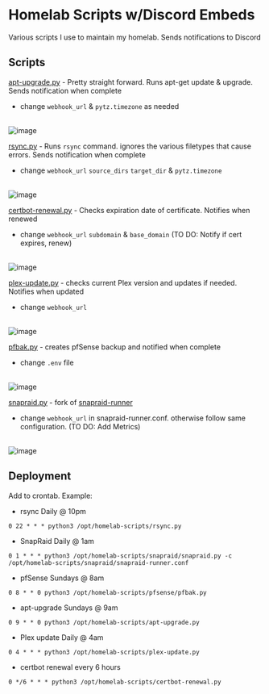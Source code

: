 
# Homelab Scripts w/Discord Embeds

Various scripts I use to maintain my homelab. Sends notifications to Discord




## Scripts


[apt-upgrade.py](https://github.com/sicXnull/homelab-scripts/blob/main/apt-upgrade.py) - Pretty straight forward. Runs apt-get update & upgrade. Sends notification when complete 
- change `webhook_url` &  `pytz.timezone` as needed <br><br>

![image](https://user-images.githubusercontent.com/31908995/224578518-0e2852ef-0f09-4a41-9a2a-3c7b18a576de.png)

[rsync.py](https://github.com/sicXnull/homelab-scripts/blob/main/rsync.py) - Runs `rsync` command. ignores the various filetypes that cause errors. Sends notification when complete 
- change `webhook_url` `source_dirs` `target_dir` & `pytz.timezone` <br><br>

![image](https://user-images.githubusercontent.com/31908995/224581849-abbdb49a-2d03-4f9c-b889-60dc07fdf87e.png)


[certbot-renewal.py](https://github.com/sicXnull/homelab-scripts/blob/main/certbot-renewal.py) - Checks expiration date of certificate. Notifies when renewed
- change `webhook_url` `subdomain` & `base_domain` (TO DO: Notify if cert expires, renew) <br><br>

![image](https://user-images.githubusercontent.com/31908995/224579506-46b69fc7-0ee5-4ea7-bcb1-a490c811fdde.png)


[plex-update.py](https://github.com/sicXnull/homelab-scripts/blob/main/plex-update.py) - checks current Plex version and updates if needed. Notifies when updated
- change `webhook_url` <br><br>

![image](https://user-images.githubusercontent.com/31908995/224579556-099df1b2-1ddc-4d04-82ae-6ae483808d05.png)


[pfbak.py](https://github.com/sicXnull/homelab-scripts/blob/main/pfsense-backup/pfbak.py) - creates pfSense backup and notified when complete
- change `.env` file <br><br>

![image](https://user-images.githubusercontent.com/31908995/224580012-31963672-0424-4aa6-89d0-e491540df247.png)



[snapraid.py](https://github.com/sicXnull/homelab-scripts/blob/main/snapraid/snapraid.py) - fork of [snapraid-runner](https://github.com/Chronial/snapraid-runner) 
- change `webhook_url` in snapraid-runner.conf. otherwise follow same configuration.  (TO DO: Add Metrics) <br><br>

![image](https://user-images.githubusercontent.com/31908995/224580065-21eb2cae-8067-4849-8446-b513901969b5.png)

## Deployment

Add to crontab. Example:

- rsync Daily @ 10pm

```
0 22 * * * python3 /opt/homelab-scripts/rsync.py
```

- SnapRaid Daily @ 1am
```
0 1 * * * python3 /opt/homelab-scripts/snapraid/snapraid.py -c /opt/homelab-scripts/snapraid/snapraid-runner.conf
```

- pfSense Sundays @ 8am
```
0 8 * * 0 python3 /opt/homelab-scripts/pfsense/pfbak.py
```


- apt-upgrade Sundays @ 9am

```
0 9 * * 0 python3 /opt/homelab-scripts/apt-upgrade.py
```

- Plex update Daily @ 4am
```
0 4 * * * python3 /opt/homelab-scripts/plex-update.py

```

- certbot renewal every 6 hours
```
0 */6 * * * python3 /opt/homelab-scripts/certbot-renewal.py
```
